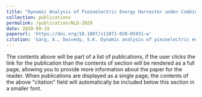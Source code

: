 ```yaml
---
title: "Dynamic Analysis of Piezoelectric Energy Harvester under Combination Parametric and Internal Resonance: A Theoretical and Experimental Study"
collection: publications
permalink: /publication/NLD-2020
date: 2020-09-19
paperurl: 'https://doi.org/10.1007/s11071-020-05931-w'
citation: 'Garg, A., Dwivedy, S.K. Dynamic analysis of piezoelectric energy harvester under combination parametric and internal resonance: a theoretical and experimental study. Nonlinear Dyn 101, 2107–2129 (2020). https://doi.org/10.1007/s11071-020-05931-w'
---
```


The contents above will be part of a list of publications, if the user clicks the link for the publication than the contents of section will be rendered as a full page, allowing you to provide more information about the paper for the reader. When publications are displayed as a single page, the contents of the above "citation" field will automatically be included below this section in a smaller font.
